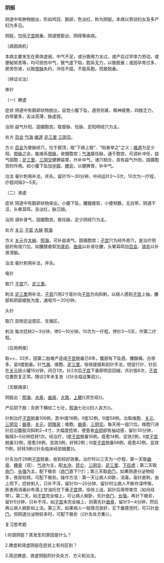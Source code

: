 ### 阴挺

阴道中有肿物脱出，形如鸡冠、鹅卵，色淡红，称为阴挺。本病以劳动妇女及多产妇为多见。

阴挺，包括[子宫](https://www.gmzyjc.com/read/zjs/zjs3.4-0.1.3.5.0.md)脱垂、阴道壁膨出、阴痔等疾病。

〔病因病机〕

本病主要发生在素体虚弱，中气不足，或分娩用力太过，或产后过早体力劳动，或便秘努责等，均可损伤中气，致气虚下陷，胞系无力，以致脱垂；或因孕育过多，房劳伤肾，以致[带脉](https://www.gmzyjc.com/read/zjs/zjs3.1.9-12-0.0.3.3.26.md)失约，冲任不固，不能系胞，而致脱垂。

〔辨证论治〕

体针

（一）脾虚

症状  阴道中有鹅卵状物脱出，自觉小腹下坠，遇劳则甚，精神疲惫，四肢乏力，白带量多，舌淡苔薄，脉虚弱。

治则  益气升阳，固摄胞宫。取督脉、任脉、足阳明经穴为主。

处方  [百会](https://www.gmzyjc.com/read/zjs/zjs3.2.2-0.0.1.3.20.md)  [气海](https://www.gmzyjc.com/read/zjs/zjs3.2.1-0.1.1.3.6.md)  [维道](https://www.gmzyjc.com/read/zjs/zjs3.1.9-12-0.0.3.3.28.md)  [足三里](https://www.gmzyjc.com/read/zjs/zjs3.1.1-3-0.1.3.3.36.md)  [三阴交](https://www.gmzyjc.com/read/zjs/zjs3.1.4-6-0.0.1.3.6.md)。

方义  [百会](https://www.gmzyjc.com/read/zjs/zjs3.2.2-0.0.1.3.20.md)为督脉经穴，位于巅顶，取“下病上取”、“陷者举之”之义；[维道](https://www.gmzyjc.com/read/zjs/zjs3.1.9-12-0.0.3.3.28.md)为足少阳、[带脉](https://www.gmzyjc.com/read/zjs/zjs3.1.9-12-0.0.3.3.26.md)之会，能维系[带脉](https://www.gmzyjc.com/read/zjs/zjs3.1.9-12-0.0.3.3.26.md)，收摄胞宫；[气海](https://www.gmzyjc.com/read/zjs/zjs3.2.1-0.1.1.3.6.md)属任脉，通于胞宫，可调补冲任，益气固胞；[足三里](https://www.gmzyjc.com/read/zjs/zjs3.1.1-3-0.1.3.3.36.md)、[三阴交](https://www.gmzyjc.com/read/zjs/zjs3.1.4-6-0.0.1.3.6.md)健脾益胃，升补中气。诸穴相合，具有益气升阳，固摄胞宫的作用。如小腹下坠加[中脘](https://www.gmzyjc.com/read/zjs/zjs3.2.1-0.1.1.3.11.md)、[脾俞](https://www.gmzyjc.com/read/zjs/zjs3.1.7-8-0.0.1.3.20.md)，以健脾胃，补中气。

治法  毫针刺用补法，并灸。留针15～30分钟，中间运针2～3次，10次为一疗程，疗程间隔3～5天。

（二）肾虚

症状  阴道中有鹅卵状物突出，小腹下坠，腰腿痠软，小便频数，无白带，阴道干涩，头晕耳鸣，舌淡红，脉沉弱。

治则  调补肾气，固摄胞宫。取任脉、足少阴经穴为主。

处方  [关元](https://www.gmzyjc.com/read/zjs/zjs3.2.1-0.1.1.3.4.md)  [子宫](https://www.gmzyjc.com/read/zjs/zjs3.4-0.1.3.5.0.md)  [大赫](https://www.gmzyjc.com/read/zjs/zjs3.1.7-8-0.0.2.3.12.md)  [照海](https://www.gmzyjc.com/read/zjs/zjs3.1.7-8-0.0.2.3.6.md)

方义  [关元](https://www.gmzyjc.com/read/zjs/zjs3.2.1-0.1.1.3.4.md)合[大赫](https://www.gmzyjc.com/read/zjs/zjs3.1.7-8-0.0.2.3.12.md)、[照海](https://www.gmzyjc.com/read/zjs/zjs3.1.7-8-0.0.2.3.6.md)，可补益肾气，固摄胞宫；[子宫](https://www.gmzyjc.com/read/zjs/zjs3.4-0.1.3.5.0.md)穴为经外奇穴，是治疗阴挺的有效穴位。如腰膝痠软加[肾俞](https://www.gmzyjc.com/read/zjs/zjs3.1.7-8-0.0.1.3.23.md)、[曲泉](https://www.gmzyjc.com/read/zjs/zjs3.1.9-12-0.0.4.3.8.md)以补肾壮腰，头晕耳鸣加[百会](https://www.gmzyjc.com/read/zjs/zjs3.2.2-0.0.1.3.20.md)、[肾俞](https://www.gmzyjc.com/read/zjs/zjs3.1.7-8-0.0.1.3.23.md)以补肾清脑。

治法  毫针刺用补法，并灸。

电针

取穴  [子宫](https://www.gmzyjc.com/read/zjs/zjs3.4-0.1.3.5.0.md)穴、[足三里](https://www.gmzyjc.com/read/zjs/zjs3.1.1-3-0.1.3.3.36.md)。

刺法  [足三里](https://www.gmzyjc.com/read/zjs/zjs3.1.1-3-0.1.3.3.36.md)用补法，[子宫](https://www.gmzyjc.com/read/zjs/zjs3.4-0.1.3.5.0.md)穴用2寸亳针向[子宫](https://www.gmzyjc.com/read/zjs/zjs3.4-0.1.3.5.0.md)方向斜剌，以病人感到[子宫](https://www.gmzyjc.com/read/zjs/zjs3.4-0.1.3.5.0.md)上抽，腰部和阴部痠胀为度，通电15～20分钟。

头针

取穴  双侧足运感区、生殖区。

刺法  每次捻转2～3分钟，停5～10分钟。10次为一疗程，停针3～5天，作第二疗程。

〔应用例案〕

耿××，33岁。因第二胎难产造成[子宫](https://www.gmzyjc.com/read/zjs/zjs3.4-0.1.3.5.0.md)脱垂已6年，腹部有下坠感，腰酸痛，白带多，呈Ⅱ度脱垂。针[气海](https://www.gmzyjc.com/read/zjs/zjs3.2.1-0.1.1.3.6.md)、维胞、[足三里](https://www.gmzyjc.com/read/zjs/zjs3.1.1-3-0.1.3.3.36.md)，徐徐提插和刮针手法，短促行针，针后在[关元](https://www.gmzyjc.com/read/zjs/zjs3.2.1-0.1.1.3.4.md)拔火罐15分钟，间日1次。针2次后[子宫](https://www.gmzyjc.com/read/zjs/zjs3.4-0.1.3.5.0.md)下垂即明显回缩，共针拔6次，[子宫](https://www.gmzyjc.com/read/zjs/zjs3.4-0.1.3.5.0.md)位置恢复正常。随访2年未复发（《针炎临证集验》）。

〔文献摘录〕

阴挺出：[照海](https://www.gmzyjc.com/read/zjs/zjs3.1.7-8-0.0.2.3.6.md)，[水泉](https://www.gmzyjc.com/read/zjs/zjs3.1.7-8-0.0.2.3.5.md)，[曲泉](https://www.gmzyjc.com/read/zjs/zjs3.1.9-12-0.0.4.3.8.md)，[大敦](https://www.gmzyjc.com/read/zjs/zjs3.1.9-12-0.0.4.3.1.md)，[上髎](https://www.gmzyjc.com/read/zjs/zjs3.1.7-8-0.0.1.3.31.md)(《资生经》)。

产后阴下脱：灸脐下横纹二七壮，[照海](https://www.gmzyjc.com/read/zjs/zjs3.1.7-8-0.0.2.3.6.md)七壮(《妇人良方》)。

针刺治疗[子宫](https://www.gmzyjc.com/read/zjs/zjs3.4-0.1.3.5.0.md)脱垂106例，其中I度16例，Ⅱ度32例，Ⅲ度58例。治取维胞、[关元](https://www.gmzyjc.com/read/zjs/zjs3.2.1-0.1.1.3.4.md)、[三阴交](https://www.gmzyjc.com/read/zjs/zjs3.1.4-6-0.0.1.3.6.md)；[曲骨](https://www.gmzyjc.com/read/zjs/zjs3.2.1-0.1.1.3.2.md)，[关元](https://www.gmzyjc.com/read/zjs/zjs3.2.1-0.1.1.3.4.md)，[阴陵泉](https://www.gmzyjc.com/read/zjs/zjs3.1.4-6-0.0.1.3.9.md)；维胞、[曲骨](https://www.gmzyjc.com/read/zjs/zjs3.2.1-0.1.1.3.2.md)、[三阴交](https://www.gmzyjc.com/read/zjs/zjs3.1.4-6-0.0.1.3.6.md)。每天用一组穴位。维胞穴进针后沿腹股沟斜刺2~4寸，大幅度捻转，使患者[会阴](https://www.gmzyjc.com/read/zjs/zjs3.2.1-0.1.1.3.1.md)部有抽动感，留针30分钟，每隔3~5分钟捻转1次。经治疗，I度[子宫](https://www.gmzyjc.com/read/zjs/zjs3.4-0.1.3.5.0.md)脱垂16例，痊愈14例，显效2例，Ⅱ度[子宫](https://www.gmzyjc.com/read/zjs/zjs3.4-0.1.3.5.0.md)脱垂32例，痊愈26例，显效3例，好转2例；Ⅲ度[子宫](https://www.gmzyjc.com/read/zjs/zjs3.4-0.1.3.5.0.md)脱垂56例，痊愈42例，显效11例，好转3例(《针灸临床经验辑要》)。

针灸治疗29例[子宫](https://www.gmzyjc.com/read/zjs/zjs3.4-0.1.3.5.0.md)脱垂，收到较好效果。治疗时以三天为一疗程，第一天取[曲骨](https://www.gmzyjc.com/read/zjs/zjs3.2.1-0.1.1.3.2.md)、[横骨](https://www.gmzyjc.com/read/zjs/zjs3.1.7-8-0.0.2.3.11.md)（双）、[气冲](https://www.gmzyjc.com/read/zjs/zjs3.1.1-3-0.1.3.3.30.md)为主，配[太冲](https://www.gmzyjc.com/read/zjs/zjs3.1.9-12-0.0.4.3.3.md)、[昆仑](https://www.gmzyjc.com/read/zjs/zjs3.1.7-8-0.0.1.3.60.md)，[三阴交](https://www.gmzyjc.com/read/zjs/zjs3.1.4-6-0.0.1.3.6.md)、[足三里](https://www.gmzyjc.com/read/zjs/zjs3.1.1-3-0.1.3.3.36.md)、[下巨虚](https://www.gmzyjc.com/read/zjs/zjs3.1.1-3-0.1.3.3.39.md)；第二天取[命门](https://www.gmzyjc.com/read/zjs/zjs3.2.2-0.0.1.3.4.md)、[长强](https://www.gmzyjc.com/read/zjs/zjs3.2.2-0.0.1.3.1.md)为主，配下极俞（[命门](https://www.gmzyjc.com/read/zjs/zjs3.2.2-0.0.1.3.4.md)直下1寸）；第三天取[命门](https://www.gmzyjc.com/read/zjs/zjs3.2.2-0.0.1.3.4.md)，如果阴道分泌物较多，夜尿较频，可配下极俞。操作方法：第一天让病人仰卧，消毒，亳针直刺，由上而下，捻转刺入，只补不泻，留针10～20分钟，留针时让病人不断作深呼吸，医者用消毒纱布滴上甘油托住下垂[子宫](https://www.gmzyjc.com/read/zjs/zjs3.4-0.1.3.5.0.md)颈，徐徐上送。起针后用带束住（如月经带）。第二天，如[子宫](https://www.gmzyjc.com/read/zjs/zjs3.4-0.1.3.5.0.md)完全缩上，可让病人俯卧，先针[命门](https://www.gmzyjc.com/read/zjs/zjs3.2.2-0.0.1.3.4.md)、[长强](https://www.gmzyjc.com/read/zjs/zjs3.2.2-0.0.1.3.1.md)，再针下极俞，留针5分钟，只补不泻，如[子宫](https://www.gmzyjc.com/read/zjs/zjs3.4-0.1.3.5.0.md)未完全缩上，则需先针[曲骨](https://www.gmzyjc.com/read/zjs/zjs3.2.1-0.1.1.3.2.md)，留针3～4分钟，然后再让病人俯卧如上法。第三天，如果病人一般情况良好，无下垂感觉时，可只针[命门](https://www.gmzyjc.com/read/zjs/zjs3.2.2-0.0.1.3.4.md)，但阴道分泌物较多时，可配下极俞（《针灸处方集》）。

复习思考题

l.何谓阴挺？其发生的原因是什么？

2.脾虚和肾虚阴挺在症状上有何区别？

3.简述脾虚、肾虚阴挺的针灸处方、方义和治法。
